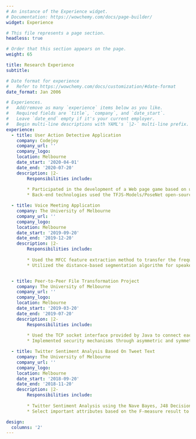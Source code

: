 ```yaml
---
# An instance of the Experience widget.
# Documentation: https://wowchemy.com/docs/page-builder/
widget: Experience

# This file represents a page section.
headless: true

# Order that this section appears on the page.
weight: 65

title: Research Experience
subtitle:

# Date format for experience
#   Refer to https://wowchemy.com/docs/customization/#date-format
date_format: Jan 2006

# Experiences.
#   Add/remove as many `experience` items below as you like.
#   Required fields are `title`, `company`, and `date_start`.
#   Leave `date_end` empty if it's your current employer.
#   Begin multi-line descriptions with YAML's `|2-` multi-line prefix.
experience:
  - title: User Action Detective Application
    company: Codejoy
    company_url: ''
    company_logo: 
    location: Melbourne
    date_start: '2020-04-01'
    date_end: '2020-07-20'
    description: |2-
        Responsibilities include:
        
        * Participated in the development of a Web page game based on user action recognition. The match between the user action and the target action determines the score of the game
        * Back-end technologies used the TFJS-Models/PoseNet open-source image recognition algorithm to identify user action according to the coordinates of the two-dimensional image

  - title: Voice Meeting Application
    company: The University of Melbourne
    company_url: ''
    company_logo: 
    location: Melbourne
    date_start: '2019-09-20'
    date_end: '2019-12-20'
    description: |2-
        Responsibilities include:
        
        * Used the MFCC feature extraction method to transfer the frequency band from the HZ scale to the Mel scale. Trained a hybrid  GMM model using non-target user voice data and fine-tune it based on the data of the target user
        * Utilized the distance-based segmentation algorithm for speaker segmentation. Pattern matching and logical decision-making used maximum Posterior Probability Classification


  - title: Peer-to-Peer File Transformation Project
    company: The University of Melbourne
    company_url: ''
    company_logo: 
    location: Melbourne
    date_start: '2019-03-20'
    date_end: '2019-07-20'
    description: |2-
        Responsibilities include:
        
        * Used the TCP socket interface provided by Java to connect each peer and used a multithread mechanism to implement synchronized peer-to-peer communication for file transmission
        * Implemented security mechanisms through asymmetric and symmetric encryption algorithms

  - title: Twitter Sentiment Analysis Based On Tweet Text
    company: The University of Melbourne
    company_url: ''
    company_logo: 
    location: Melbourne
    date_start: '2018-09-20'
    date_end: '2018-11-20'
    description: |2-
        Responsibilities include:
        
        * Twitter Sentiment Analysis using the Nave Bayes, J48 Decision Tree, and random forest tree method
        * Select important attributes based on the F-measure result to improve the system performance

design:
  columns: '2'
---
```

